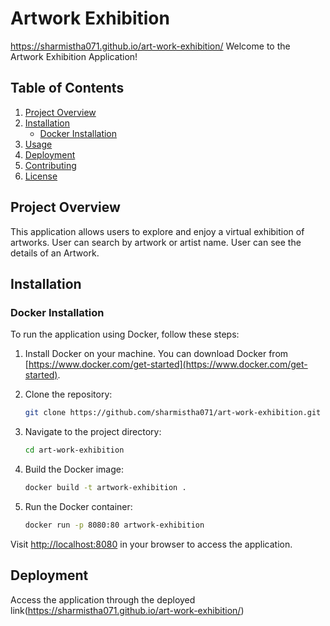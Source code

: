 # Artwork Exhibition

https://sharmistha071.github.io/art-work-exhibition/
Welcome to the Artwork Exhibition Application!

## Table of Contents

1. [Project Overview](#project-overview)
2. [Installation](#installation)
   - [Docker Installation](#docker-installation)
3. [Usage](#usage)
4. [Deployment](#deployment)
5. [Contributing](#contributing)
6. [License](#license)

## Project Overview

This application allows users to explore and enjoy a virtual exhibition of artworks.
User can search by artwork or artist name.
User can see the details of an Artwork.

## Installation

### Docker Installation

To run the application using Docker, follow these steps:

1. Install Docker on your machine. You can download Docker from [https://www.docker.com/get-started](https://www.docker.com/get-started).

2. Clone the repository:

   ```bash
   git clone https://github.com/sharmistha071/art-work-exhibition.git
   ```

3. Navigate to the project directory:

   ```bash
   cd art-work-exhibition
   ```

4. Build the Docker image:

   ```bash
   docker build -t artwork-exhibition .
   ```

5. Run the Docker container:
   ```bash
   docker run -p 8080:80 artwork-exhibition
   ```

Visit [http://localhost:8080](http://localhost:8080/art-work-exhibition/) in your browser to access the application.

## Deployment

Access the application through the deployed link(https://sharmistha071.github.io/art-work-exhibition/)
